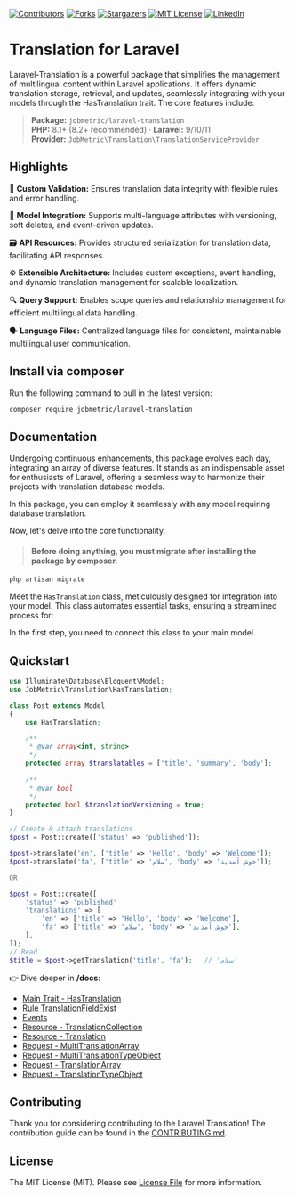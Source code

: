 [contributors-shield]: https://img.shields.io/github/contributors/jobmetric/laravel-translation.svg?style=for-the-badge
[contributors-url]: https://github.com/jobmetric/laravel-translation/graphs/contributors
[forks-shield]: https://img.shields.io/github/forks/jobmetric/laravel-translation.svg?style=for-the-badge&label=Fork
[forks-url]: https://github.com/jobmetric/laravel-translation/network/members
[stars-shield]: https://img.shields.io/github/stars/jobmetric/laravel-translation.svg?style=for-the-badge
[stars-url]: https://github.com/jobmetric/laravel-translation/stargazers
[license-shield]: https://img.shields.io/github/license/jobmetric/laravel-translation.svg?style=for-the-badge
[license-url]: https://github.com/jobmetric/laravel-translation/blob/master/LICENCE.md
[linkedin-shield]: https://img.shields.io/badge/-LinkedIn-blue.svg?style=for-the-badge&logo=linkedin&colorB=555
[linkedin-url]: https://linkedin.com/in/majidmohammadian

[![Contributors][contributors-shield]][contributors-url]
[![Forks][forks-shield]][forks-url]
[![Stargazers][stars-shield]][stars-url]
[![MIT License][license-shield]][license-url]
[![LinkedIn][linkedin-shield]][linkedin-url]

# Translation for Laravel

Laravel-Translation is a powerful package that simplifies the management of multilingual content within Laravel applications. It offers dynamic translation storage, retrieval, and updates, seamlessly integrating with your models through the HasTranslation trait. The core features include:

> **Package:** `jobmetric/laravel-translation`  
> **PHP:** 8.1+ (8.2+ recommended) · **Laravel:** 9/10/11  
> **Provider:** `JobMetric\Translation\TranslationServiceProvider`

## Highlights

🔧 **Custom Validation:** Ensures translation data integrity with flexible rules and error handling.

🌟 **Model Integration:** Supports multi-language attributes with versioning, soft deletes, and event-driven updates.

🗃️ **API Resources:** Provides structured serialization for translation data, facilitating API responses.

⚙️ **Extensible Architecture:** Includes custom exceptions, event handling, and dynamic translation management for scalable localization.

🔍 **Query Support:** Enables scope queries and relationship management for efficient multilingual data handling.

🗣️ **Language Files:** Centralized language files for consistent, maintainable multilingual user communication.

## Install via composer

Run the following command to pull in the latest version:
```bash
composer require jobmetric/laravel-translation
```

## Documentation

Undergoing continuous enhancements, this package evolves each day, integrating an array of diverse features. It stands as an indispensable asset for enthusiasts of Laravel, offering a seamless way to harmonize their projects with translation database models.

In this package, you can employ it seamlessly with any model requiring database translation.

Now, let's delve into the core functionality.

>#### Before doing anything, you must migrate after installing the package by composer.

```bash
php artisan migrate
```

Meet the `HasTranslation` class, meticulously designed for integration into your model. This class automates essential tasks, ensuring a streamlined process for:

In the first step, you need to connect this class to your main model.

## Quickstart

```php
use Illuminate\Database\Eloquent\Model;
use JobMetric\Translation\HasTranslation;

class Post extends Model
{
    use HasTranslation;

    /**
     * @var array<int, string>
     */
    protected array $translatables = ['title', 'summary', 'body'];
    
    /**
     * @var bool
     */
    protected bool $translationVersioning = true;
}

// Create & attach translations
$post = Post::create(['status' => 'published']);

$post->translate('en', ['title' => 'Hello', 'body' => 'Welcome']);
$post->translate('fa', ['title' => 'سلام', 'body' => 'خوش آمدید']);

OR

$post = Post::create([
    'status' => 'published'
    'translations' => [
        'en' => ['title' => 'Hello', 'body' => 'Welcome'],
        'fa' => ['title' => 'سلام', 'body' => 'خوش آمدید'],
    ],
]);
// Read
$title = $post->getTranslation('title', 'fa');   // 'سلام'
```

👉 Dive deeper in **/docs**:

- [Main Trait - HasTranslation](https://github.com/jobmetric/laravel-translation/blob/master/docs/HasTranslation.md)
- [Rule TranslationFieldExist](https://github.com/jobmetric/laravel-translation/blob/master/docs/TranslationFieldExistRule.md)
- [Events](https://github.com/jobmetric/laravel-translation/blob/master/docs/Events.md)
- [Resource - TranslationCollection](https://github.com/jobmetric/laravel-translation/blob/master/docs/TranslationCollectionResource.md)
- [Resource - Translation](https://github.com/jobmetric/laravel-translation/blob/master/docs/TranslationResource.md)
- [Request - MultiTranslationArray](https://github.com/jobmetric/laravel-translation/blob/master/docs/MultiTranslationArrayRequest.md)
- [Request - MultiTranslationTypeObject](https://github.com/jobmetric/laravel-translation/blob/master/docs/MultiTranslationTypeObjectRequest.md)
- [Request - TranslationArray](https://github.com/jobmetric/laravel-translation/blob/master/docs/TranslationArrayRequest.md)
- [Request - TranslationTypeObject](https://github.com/jobmetric/laravel-translation/blob/master/docs/TranslationTypeObjectRequest.md)


## Contributing

Thank you for considering contributing to the Laravel Translation! The contribution guide can be found in the [CONTRIBUTING.md](https://github.com/jobmetric/laravel-translation/blob/master/CONTRIBUTING.md).

## License

The MIT License (MIT). Please see [License File](https://github.com/jobmetric/laravel-translation/blob/master/LICENCE.md) for more information.
